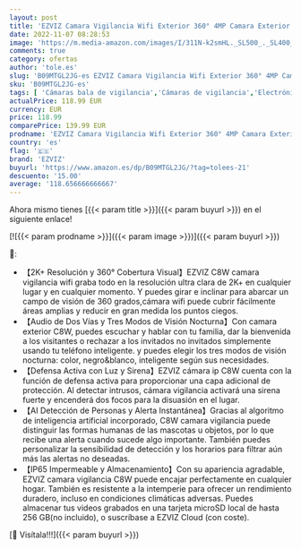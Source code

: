 ```yaml
---
layout: post
title: 'EZVIZ Camara Vigilancia Wifi Exterior 360° 4MP Camara Exterior Wifi de Visión Nocturna a Color 30m Defensa Activa con Luz y Sirena AI Detección de Personas Audio Bidireccional Compatible con Alexa C8W'
date: 2022-11-07 08:28:53
image: 'https://m.media-amazon.com/images/I/311N-k2smHL._SL500_._SL400_.jpg'
comments: true
category: ofertas
author: 'tole.es'
slug: 'B09MTGL2JG-es EZVIZ Camara Vigilancia Wifi Exterior 360° 4MP Camara...'
sku: 'B09MTGL2JG-es'
tags: [ 'Cámaras bala de vigilancia','Cámaras de vigilancia','Electrónica','Fotografía y videocámaras','alexa','ezviz','🇪🇸', ]
actualPrice: 118.99 EUR
currency: EUR
price: 118.99
comparePrice: 139.99 EUR
prodname: 'EZVIZ Camara Vigilancia Wifi Exterior 360° 4MP Camara Exterior Wifi de Visión Nocturna a Color 30m Defensa Activa con Luz y Sirena AI Detección de Personas Audio Bidireccional Compatible con Alexa C8W'
country: 'es'
flag: '🇪🇸'
brand: 'EZVIZ'
buyurl: 'https://www.amazon.es/dp/B09MTGL2JG/?tag=tolees-21'
descuento: '15.00'
average: '118.656666666667'
---
```


Ahora mismo tienes [{{< param title >}}]({{< param buyurl >}}) en el siguiente enlace!

[![{{< param prodname >}}]({{< param image >}})]({{< param buyurl >}})

🔎:

- 【2K+ Resolución y 360° Cobertura Visual】EZVIZ C8W camara vigilancia wifi graba todo en la resolución ultra clara de 2K+ en cualquier lugar y en cualquier momento. Y puedes girar e inclinar para abarcar un campo de visión de 360 grados,cámara wifi puede cubrir fácilmente áreas amplias y reducir en gran medida los puntos ciegos.
- 【Audio de Dos Vías y Tres Modos de Visión Nocturna】Con camara exterior C8W, puedes escuchar y hablar con tu familia, dar la bienvenida a los visitantes o rechazar a los invitados no invitados simplemente usando tu teléfono inteligente. y puedes elegir los tres modos de visión nocturna: color, negro&blanco, inteligente según sus necesidades.
- 【Defensa Activa con Luz y Sirena】EZVIZ cámara ip C8W cuenta con la función de defensa activa para proporcionar una capa adicional de protección. Al detectar intrusos, cámara vigilancia activará una sirena fuerte y encenderá dos focos para la disuasión en el lugar.
- 【AI Detección de Personas y Alerta Instantánea】Gracias al algoritmo de inteligencia artificial incorporado, C8W camara vigilancia puede distinguir las formas humanas de las mascotas u objetos, por lo que recibe una alerta cuando sucede algo importante. También puedes personalizar la sensibilidad de detección y los horarios para filtrar aún más las alertas no deseadas.
- 【IP65 Impermeable y Almacenamiento】Con su apariencia agradable, EZVIZ camara vigilancia C8W puede encajar perfectamente en cualquier hogar. También es resistente a la intemperie para ofrecer un rendimiento duradero, incluso en condiciones climáticas adversas. Puedes almacenar tus videos grabados en una tarjeta microSD local de hasta 256 GB(no incluido), o suscríbase a EZVIZ Cloud (con coste).

[🛒 Visítala!!!]({{< param buyurl >}})
